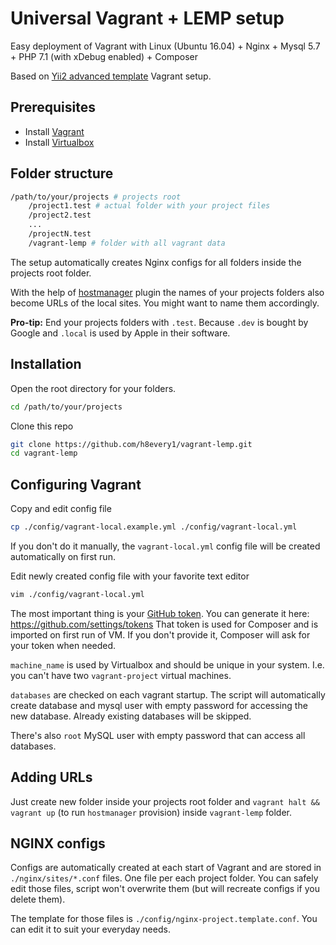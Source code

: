 # Universal Vagrant + LEMP setup

Easy deployment of Vagrant with Linux (Ubuntu 16.04) + Nginx + Mysql 5.7 + PHP 7.1 (with xDebug enabled) + Composer

Based on [Yii2 advanced template](https://github.com/yiisoft/yii2-app-advanced) Vagrant setup.

## Prerequisites

* Install [Vagrant](https://www.vagrantup.com/docs/installation/)
* Install [Virtualbox](https://www.virtualbox.org/manual/ch01.html#intro-installing)

## Folder structure

```bash
/path/to/your/projects # projects root
    /project1.test # actual folder with your project files
    /project2.test
    ...
    /projectN.test
    /vagrant-lemp # folder with all vagrant data
```

The setup automatically creates Nginx configs for all folders inside the projects root folder.

With the help of [hostmanager](https://github.com/devopsgroup-io/vagrant-hostmanager) plugin the names of your projects folders also become URLs of the local sites. You might want to name them accordingly.

**Pro-tip:**
End your projects folders with `.test`. Because `.dev` is bought by Google and `.local` is used by Apple in their software.


## Installation

Open the root directory for your folders.

```bash
cd /path/to/your/projects
```

Clone this repo
```bash
git clone https://github.com/h8every1/vagrant-lemp.git
cd vagrant-lemp 
```

## Configuring Vagrant
Copy and edit config file
```bash
cp ./config/vagrant-local.example.yml ./config/vagrant-local.yml
```
If you don't do it manually, the `vagrant-local.yml` config file will be created automatically on first run.

Edit newly created config file with your favorite text editor
```bash
vim ./config/vagrant-local.yml
```

The most important thing is your [GitHub token](https://github.com/blog/1509-personal-api-tokens). You can generate it here: https://github.com/settings/tokens That token is used for Composer and is imported on first run of VM. If you don't provide it, Composer will ask for your token when needed.

`machine_name` is used by Virtualbox and should be unique in your system. I.e. you can't have two `vagrant-project` virtual machines.

`databases` are checked on each vagrant startup. The script will automatically create database and mysql user with empty password for accessing the new database. Already existing databases will be skipped.

There's also `root` MySQL user with empty password that can access all databases.

## Adding URLs

Just create new folder inside your projects root folder and `vagrant halt && vagrant up` (to run `hostmanager` provision) inside `vagrant-lemp` folder.

## NGINX configs

Configs are automatically created at each start of Vagrant and are stored in `./nginx/sites/*.conf` files. One file per each project folder. You can safely edit those files, script won't overwrite them (but will recreate configs if you delete them).

The template for those files is `./config/nginx-project.template.conf`. You can edit it to suit your everyday needs.
